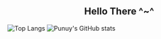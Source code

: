 <h2 align="center">Hello There ^~^</h2>

![Top Langs](https://github-readme-stats.vercel.app/api/top-langs/?username=Punuy&layout=demo&theme=radical) ![Punuy's GitHub stats](https://github-readme-stats.vercel.app/api?username=Punuy&show_icons=true&theme=radical)
